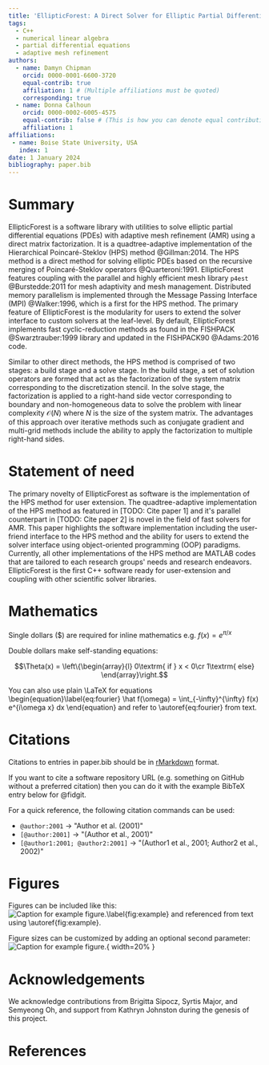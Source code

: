 ```yaml
---
title: 'EllipticForest: A Direct Solver for Elliptic Partial Differential Equations on Adaptive Meshes'
tags:
  - C++
  - numerical linear algebra
  - partial differential equations
  - adaptive mesh refinement
authors:
  - name: Damyn Chipman
    orcid: 0000-0001-6600-3720
    equal-contrib: true
    affiliation: 1 # (Multiple affiliations must be quoted)
    corresponding: true
  - name: Donna Calhoun
    orcid: 0000-0002-6005-4575
    equal-contrib: false # (This is how you can denote equal contributions between multiple authors)
    affiliation: 1
affiliations:
 - name: Boise State University, USA
   index: 1
date: 1 January 2024
bibliography: paper.bib
---
```


# Summary

EllipticForest is a software library with utilities to solve elliptic partial differential equations (PDEs) with adaptive mesh refinement (AMR) using a direct matrix factorization. It is a quadtree-adaptive implementation of the Hierarchical Poincaré-Steklov (HPS) method @Gillman:2014. The HPS method is a direct method for solving elliptic PDEs based on the recursive merging of Poincaré-Steklov operators @Quarteroni:1991. EllipticForest features coupling with the parallel and highly efficient mesh library `p4est` @Burstedde:2011 for mesh adaptivity and mesh management. Distributed memory parallelism is implemented through the Message Passing Interface (MPI) @Walker:1996, which is a first for the HPS method. The primary feature of EllipticForest is the modularity for users to extend the solver interface to custom solvers at the leaf-level. By default, EllipticForest implements fast cyclic-reduction methods as found in the FISHPACK @Swarztrauber:1999 library and updated in the FISHPACK90 @Adams:2016 code.

Similar to other direct methods, the HPS method is comprised of two stages: a build stage and a solve stage. In the build stage, a set of solution operators are formed that act as the factorization of the system matrix corresponding to the discretization stencil. In the solve stage, the factorization is applied to a right-hand side vector corresponding to boundary and non-homogeneous data to solve the problem with linear complexity $\mathcal{O}(N)$ where $N$ is the size of the system matrix. The advantages of this approach over iterative methods such as conjugate gradient and multi-grid methods include the ability to apply the factorization to multiple right-hand sides.

# Statement of need

The primary novelty of EllipticForest as software is the implementation of the HPS method for user extension. The quadtree-adaptive implementation of the HPS method as featured in [TODO: Cite paper 1] and it's parallel counterpart in [TODO: Cite paper 2] is novel in the field of fast solvers for AMR. This paper highlights the software implementation including  the user-friend interface to the HPS method and the ability for users to extend the solver interface using object-oriented programming (OOP) paradigms. Currently, all other implementations of the HPS method are MATLAB codes that are tailored to each research groups' needs and research endeavors. EllipticForest is the first C++ software ready for user-extension and coupling with other scientific solver libraries.

# Mathematics

Single dollars ($) are required for inline mathematics e.g. $f(x) = e^{\pi/x}$

Double dollars make self-standing equations:

$$\Theta(x) = \left\{\begin{array}{l}
0\textrm{ if } x < 0\cr
1\textrm{ else}
\end{array}\right.$$

You can also use plain \LaTeX for equations
\begin{equation}\label{eq:fourier}
\hat f(\omega) = \int_{-\infty}^{\infty} f(x) e^{i\omega x} dx
\end{equation}
and refer to \autoref{eq:fourier} from text.

# Citations

Citations to entries in paper.bib should be in
[rMarkdown](http://rmarkdown.rstudio.com/authoring_bibliographies_and_citations.html)
format.

If you want to cite a software repository URL (e.g. something on GitHub without a preferred
citation) then you can do it with the example BibTeX entry below for @fidgit.

For a quick reference, the following citation commands can be used:
- `@author:2001`  ->  "Author et al. (2001)"
- `[@author:2001]` -> "(Author et al., 2001)"
- `[@author1:2001; @author2:2001]` -> "(Author1 et al., 2001; Author2 et al., 2002)"

# Figures

Figures can be included like this:
![Caption for example figure.\label{fig:example}](figure.png)
and referenced from text using \autoref{fig:example}.

Figure sizes can be customized by adding an optional second parameter:
![Caption for example figure.](figure.png){ width=20% }

# Acknowledgements

We acknowledge contributions from Brigitta Sipocz, Syrtis Major, and Semyeong
Oh, and support from Kathryn Johnston during the genesis of this project.

# References